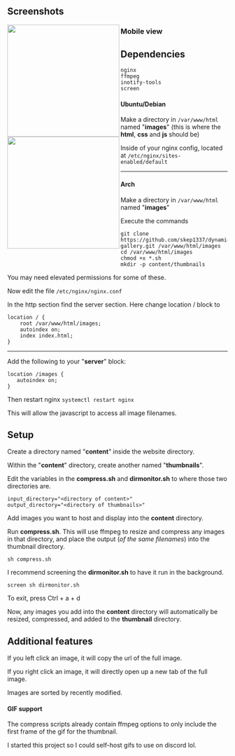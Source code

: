 ## Screenshots
<a href="url"><img src="https://github.com/skep1337/dynamic-gallery/assets/45910586/3c5a9c54-5412-4765-b91a-e9a376abe822" align="left" height="256" ></a>

### Mobile view
<a href="url"><img src="https://github.com/skep1337/dynamic-gallery/assets/45910586/81bec605-9b2e-481f-aa2c-d5528073a156" align="left" height="256" ></a>

## Dependencies

```
nginx
ffmpeg
inotify-tools
screen
```

#### Ubuntu/Debian
Make a directory in ```/var/www/html``` named "**images**" (this is where the **html**, **css** and **js** should be)

Inside of your nginx config, located at ```/etc/nginx/sites-enabled/default```

---

#### Arch

Make a directory in ```/var/www/html``` named "**images**"

Execute the commands
```
git clone https://github.com/skep1337/dynamic-gallery.git /var/www/html/images
cd /var/www/html/images
chmod +x *.sh
mkdir -p content/thumbnails
```
You may need elevated permissions for some of these.

Now edit the file ```/etc/nginx/nginx.conf```

In the http section find the server section.
Here change location / block to
```
location / {
    root /var/www/html/images;
    autoindex on;
    index index.html;
}
```

---

Add the following to your "**server**" block:
```
location /images {
   autoindex on;
}
```

Then restart nginx ```systemctl restart nginx```

This will allow the javascript to access all image filenames.

## Setup

Create a directory named "**content**" inside the website directory.

Within the "**content**" directory, create another named "**thumbnails**".

Edit the variables in the **compress.sh** and **dirmonitor.sh** to where those two directories are.

```
input_directory="<directory of content>"
output_directory="<directory of thumbnails>"
```

Add images you want to host and display into the **content** directory.

Run **compress.sh**. This will use ffmpeg to resize and compress any images in that directory, and place the output (*of the same filenames*) into the thumbnail directory.

```sh compress.sh```

I recommend screening the **dirmonitor.sh** to have it run in the background. 

```screen sh dirmonitor.sh```

To exit, press Ctrl + a + d

Now, any images you add into the **content** directory will automatically be resized, compressed, and added to the **thumbnail** directory.

## Additional features

If you left click an image, it will copy the url of the full image.

If you right click an image, it will directly open up a new tab of the full image.

Images are sorted by recently modified.

#### GIF support

The compress scripts already contain ffmpeg options to only include the first frame of the gif for the thumbnail.

I started this project so I could self-host gifs to use on discord lol.
